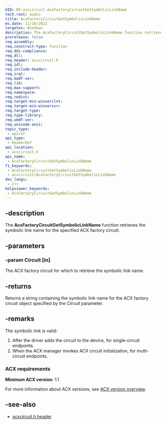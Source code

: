 ```yaml
---
UID: NF:acxcircuit.AcxFactoryCircuitGetSymbolicLinkName
tech.root: audio
title: AcxFactoryCircuitGetSymbolicLinkName
ms.date: 11/10/2022
targetos: Windows
description: The AcxFactoryCircuitGetSymbolicLinkName function retrieves the symbolic link name for the specified ACX factory circuit.
prerelease: false
req.assembly: 
req.construct-type: function
req.ddi-compliance: 
req.dll: 
req.header: acxcircuit.h
req.idl: 
req.include-header: 
req.irql: 
req.kmdf-ver: 
req.lib: 
req.max-support: 
req.namespace: 
req.redist: 
req.target-min-winverclnt: 
req.target-min-winversvr: 
req.target-type: 
req.type-library: 
req.umdf-ver: 
req.unicode-ansi: 
topic_type:
 - apiref
api_type:
 - HeaderDef
api_location:
 - acxcircuit.h
api_name:
 - AcxFactoryCircuitGetSymbolicLinkName
f1_keywords:
 - AcxFactoryCircuitGetSymbolicLinkName
 - acxcircuit/AcxFactoryCircuitGetSymbolicLinkName
dev_langs:
 - c++
helpviewer_keywords:
 - AcxFactoryCircuitGetSymbolicLinkName
---
```


## -description

The **AcxFactoryCircuitGetSymbolicLinkName** function retrieves the symbolic link name for the specified ACX factory circuit.

## -parameters

### -param Circuit [in]

The ACX factory circuit for which to retrieve the symbolic link name.

## -returns

Returns a string containing the symbolic link name for the ACX factory circuit object specified by the *Circuit* parameter.

## -remarks

The symbolic link is valid:

1. After the driver adds the circuit to the device, for single-circuit endpoints.
1. When the ACX manager invokes ACX circuit initialization, for multi-circuit endpoints.

### ACX requirements

**Minimum ACX version:** 1.1

For more information about ACX versions, see [ACX version overview](/windows-hardware/drivers/audio/acx-version-overview).

## -see-also

- [acxcircuit.h header](index.md)
